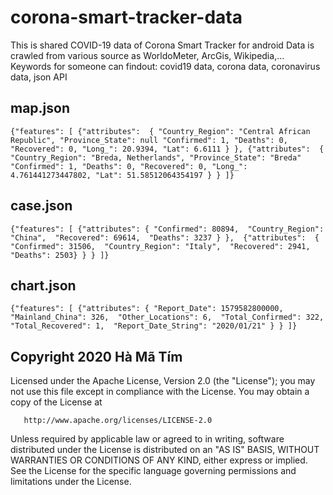 # corona-smart-tracker-data
This is shared COVID-19 data of Corona Smart Tracker for android
Data is crawled from various source as WorldoMeter, ArcGis, Wikipedia,...
Keywords for someone can findout: covid19 data, corona data, coronavirus data, json API
## map.json
`
{"features": [
  {"attributes": 
    {
      "Country_Region": "Central African Republic",
      "Province_State": null
      "Confirmed": 1,
      "Deaths": 0,
      "Recovered": 0,
      "Long_": 20.9394,
      "Lat": 6.6111
    }
  },
  {"attributes": 
    {
      "Country_Region": "Breda, Netherlands",
      "Province_State": "Breda"
      "Confirmed": 1,
      "Deaths": 0,
      "Recovered": 0,
      "Long_": 4.761441273447802,
      "Lat": 51.58512064354197
    }
  }
]}
`
## case.json
`
{"features": [
  {"attributes":
    {
      "Confirmed": 80894, 
      "Country_Region": "China", 
      "Recovered": 69614, 
      "Deaths": 3237
    }
  }, 
  {"attributes": 
    {
      "Confirmed": 31506, 
      "Country_Region": "Italy", 
      "Recovered": 2941, 
      "Deaths": 2503}
    }
  }
]}
`
## chart.json
`
{"features": [
  {"attributes":
    {
      "Report_Date": 1579582800000, 
      "Mainland_China": 326, 
      "Other_Locations": 6, 
      "Total_Confirmed": 322,
      "Total_Recovered": 1, 
      "Report_Date_String": "2020/01/21"
    }
  }
]}
`
## Copyright 2020 Hà Mã Tím

   Licensed under the Apache License, Version 2.0 (the "License");
   you may not use this file except in compliance with the License.
   You may obtain a copy of the License at

       http://www.apache.org/licenses/LICENSE-2.0

   Unless required by applicable law or agreed to in writing, software
   distributed under the License is distributed on an "AS IS" BASIS,
   WITHOUT WARRANTIES OR CONDITIONS OF ANY KIND, either express or implied.
   See the License for the specific language governing permissions and
   limitations under the License.
